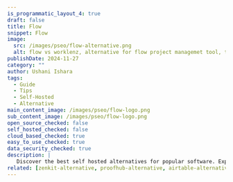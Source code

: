 ```yaml
---
is_programmatic_layout_4: true
draft: false
title: Flow
snippet: Flow
image:
  src: /images/pseo/flow-alternative.png
  alt: flow vs worklenz, alternative for flow project managemet tool, task management, resource management, productivity, self-hosted
publishDate: 2024-11-27
category: ""
author: Ushani Ishara
tags:
  - Guide
  - Tips
  - Self-Hosted
  - Alternative
main_content_image: /images/pseo/flow-logo.png
sub_content_image: /images/pseo/flow-logo.png
open_source_checked: false
self_hosted_checked: false
cloud_based_checked: true
easy_to_use_checked: true
data_security_checked: true
description: |
   Discover the best self hosted alternatives for popular software. Explore our comprehensive guides and find the perfect solution for your needs today.
related: [zenkit-alternative, proofhub-alternative, airtable-alternative, ganttpro-alternative]
---
```

